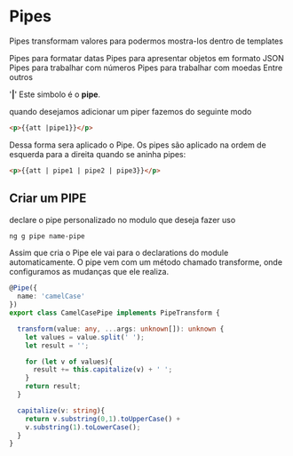 # Pipes

Pipes transformam valores para podermos mostra-los dentro de templates

Pipes para formatar datas
Pipes para apresentar objetos em formato JSON
Pipes para trabalhar com números
Pipes para trabalhar com moedas
Entre outros

'**|**' Este simbolo é o **pipe**.

quando desejamos adicionar um piper fazemos do seguinte modo

```html
<p>{{att |pipe1}}</p>
```

Dessa forma sera aplicado o Pipe.
Os pipes são aplicado na ordem de esquerda para a direita quando se aninha pipes:


```html
<p>{{att | pipe1 | pipe2 | pipe3}}</p>
```


## Criar um PIPE

declare o pipe personalizado no modulo que deseja fazer uso
```bash
ng g pipe name-pipe
```

Assim que cria o  Pipe ele vai para o declarations do module automaticamente.
O pipe vem com um método chamado transforme, onde configuramos as mudanças que ele realiza.

```typescript
@Pipe({
  name: 'camelCase'
})
export class CamelCasePipe implements PipeTransform {

  transform(value: any, ...args: unknown[]): unknown {
    let values = value.split(' ');
    let result = '';

    for (let v of values){
      result += this.capitalize(v) + ' ';
    }    
    return result;
  }

  capitalize(v: string){
    return v.substring(0,1).toUpperCase() +
    v.substring(1).toLowerCase();
  }
}
```
